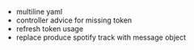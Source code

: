 - multiline yaml
- controller advice for missing token
- refresh token usage
- replace produce spotify track with message object